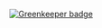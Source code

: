 
[![Greenkeeper badge](https://badges.greenkeeper.io/zhuangya/travis-demo.svg)](https://greenkeeper.io/)
